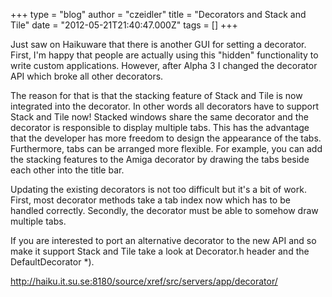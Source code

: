 +++
type = "blog"
author = "czeidler"
title = "Decorators and Stack and Tile"
date = "2012-05-21T21:40:47.000Z"
tags = []
+++

Just saw on Haikuware that there is another GUI for setting a decorator. First, I'm happy that people are actually using this "hidden" functionality to write custom applications. However, after Alpha 3 I changed the decorator API which broke all other decorators.

The reason for that is that the stacking feature of Stack and Tile is now integrated into the decorator. In other words all decorators have to support Stack and Tile now! Stacked windows share the same decorator and the decorator is responsible to display multiple tabs. This has the advantage that the developer has more freedom to design the appearance of the tabs. Furthermore, tabs can be arranged more flexible. For example, you can add the stacking features to the Amiga decorator by drawing the tabs beside each other into the title bar.

Updating the existing decorators is not too difficult but it's a bit of work. First, most decorator methods take a tab index now which has to be handled correctly. Secondly, the decorator must be able to somehow draw multiple tabs.

If you are interested to port an alternative decorator to the new API and so make it support Stack and Tile take a look at Decorator.h header and the DefaultDecorator *).


http://haiku.it.su.se:8180/source/xref/src/servers/app/decorator/